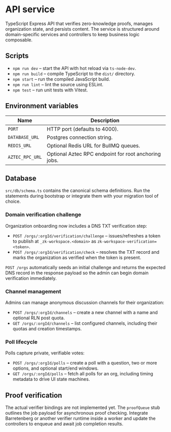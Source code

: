 # API service

TypeScript Express API that verifies zero-knowledge proofs, manages organization state, and persists content.  The service is
structured around domain-specific services and controllers to keep business logic composable.

## Scripts

- `npm run dev` – start the API with hot reload via `ts-node-dev`.
- `npm run build` – compile TypeScript to the `dist/` directory.
- `npm start` – run the compiled JavaScript build.
- `npm run lint` – lint the source using ESLint.
- `npm test` – run unit tests with Vitest.

## Environment variables

| Name | Description |
| ---- | ----------- |
| `PORT` | HTTP port (defaults to 4000). |
| `DATABASE_URL` | Postgres connection string. |
| `REDIS_URL` | Optional Redis URL for BullMQ queues. |
| `AZTEC_RPC_URL` | Optional Aztec RPC endpoint for root anchoring jobs. |

## Database

`src/db/schema.ts` contains the canonical schema definitions.  Run the statements during bootstrap or integrate them with your
migration tool of choice.

### Domain verification challenge

Organization onboarding now includes a DNS TXT verification step:

- `POST /orgs/:orgId/verification/challenge` – issues/refreshes a token to publish at `_zk-workspace.<domain>` as
  `zk-workspace-verification=<token>`.
- `POST /orgs/:orgId/verification/check` – resolves the TXT record and marks the organization as verified when the token is
  present.

`POST /orgs` automatically seeds an initial challenge and returns the expected DNS record in the response payload so the admin
can begin domain verification immediately.

### Channel management

Admins can manage anonymous discussion channels for their organization:

- `POST /orgs/:orgId/channels` – create a new channel with a name and optional RLN post quota.
- `GET /orgs/:orgId/channels` – list configured channels, including their quotas and creation timestamps.

### Poll lifecycle

Polls capture private, verifiable votes:

- `POST /orgs/:orgId/polls` – create a poll with a question, two or more options, and optional start/end windows.
- `GET /orgs/:orgId/polls` – fetch all polls for an org, including timing metadata to drive UI state machines.

## Proof verification

The actual verifier bindings are not implemented yet.  The `proofQueue` stub outlines the job payload for asynchronous proof
checking.  Integrate Barretenberg or another verifier runtime inside a worker and update the controllers to enqueue and await
job completion results.
